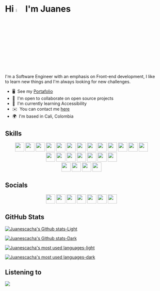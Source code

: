 <!-- markdownlint-disable MD030 MD033 -->

# Hi <img src="https://media.giphy.com/media/hvRJCLFzcasrR4ia7z/giphy.gif" width="5%" /> I'm Juanes

I'm a Software Engineer with an emphasis on Front-end development, I like to learn new things and I'm always looking for new challenges.

-   🖥️  See my [Portafolio](http://juanescacha.github.io)
-   🤝  I'm open to collaborate on open source projects
-   🧠  I'm currently learning Accessibility
-   ✉️  You can contact me [here](https://www.linkedin.com/in/juanescacha/)
-   🌍  I'm based in Cali, Colombia
<!-- -   🚀  I'm currently working on [application-name](http://myapp.com) -->

## Skills

<div align="center">
<!-- Go -->
<!-- <img src="https://img.shields.io/badge/Go-282C34?logo=go&logoColor=00ADD8" height="30" /> -->
<!-- Python -->
<!-- <img src="https://img.shields.io/endpoint.svg?url=https://gist.githubusercontent.com/Juanescacha/cb8ff49f53d434d7f7cad2c5df73db1a/raw/b759d83b2849b6ae036a15341c25b3842f31c389/PythonBadge.json" height="30" /> -->
<!-- HTML5 -->
<img src="https://img.shields.io/endpoint.svg?url=https://gist.githubusercontent.com/Juanescacha/bc949d8e48f9c3f69ab180a0acb75ddc/raw/a53a9be59b710718baeb75443baef685b7b120c9/HTML5Badge.json" height="30" />
<!-- CSS3 -->
<img src="https://img.shields.io/endpoint.svg?url=https://gist.githubusercontent.com/Juanescacha/987c260db470d3202ae9803e59f3db5e/raw/ce3f8d033892628cbe77513449f0faf17ea21b8d/CSS3Badge.json" height="30" />
<!-- JavaScript -->
<img src="https://img.shields.io/endpoint.svg?url=https://gist.githubusercontent.com/Juanescacha/19ef3563ce77be936fb477ee77e4fdc2/raw/4b45b833d48b9b4262f77d6fb0ca0e127d064e78/JavascriptBadge.json" height="30">
<!-- TypeScript -->
<img src="https://img.shields.io/endpoint.svg?url=https://gist.githubusercontent.com/Juanescacha/cf8becfa3c1217cf3d39156fe645c6ce/raw/174df81e680932dc7a8d9623ed252317cc3fb116/TypescriptBadge.json" height="30" />
<!-- Vite -->
<img src="https://img.shields.io/endpoint.svg?url=https://gist.githubusercontent.com/Juanescacha/4803fdf95acc4cef4b8256ea98d86ceb/raw/629bb4e5b2857579bd39e35e8014758fb06167c6/viteBadge.json" height="30" />
<!-- Vue.js -->
<img src="https://img.shields.io/endpoint.svg?url=https://gist.githubusercontent.com/Juanescacha/0b097ee0815aac83a2432c2869361f0c/raw/f177f93479fb4d058e2534d3a6be87072fb0cf68/VueBadge.json" height="30" />
<!-- React -->
<img src="https://img.shields.io/badge/React-282C34?logo=react&logoColor=61DAFB" height="30" />
<!-- Vitest -->
<img src="https://img.shields.io/endpoint.svg?url=https://gist.githubusercontent.com/Juanescacha/7d59c2c5527fe9fbb69a85755809c75c/raw/bc84d43749fb88eab5b433057c1da49a5b997d03/VitestBadge.json" height="30" />
<!-- Tailwind -->
<img src="https://img.shields.io/badge/Tailwind-282C34?logo=tailwind-css&logoColor=38bdf8" height="30" />
<!-- Sass -->
 <img src="https://img.shields.io/endpoint.svg?url=https://gist.githubusercontent.com/Juanescacha/f244844a18d3634a7d78d4e468a0afcd/raw/dc260fc38f15b8e76d185b238f652cf5f9ca09fc/SassBadge.json" height="30" />
<!-- Next.js -->
<!-- <img src="https://img.shields.io/badge/Next.js-282C34?logo=next.js&logoColor=FFFFFF" height="30" /> -->
<!-- Redux -->
<!-- <img src="https://img.shields.io/badge/Redux-282C34?logo=redux&logoColor=764ABC" height="30" /> -->
<!-- Npm -->
<!-- <img src="https://img.shields.io/endpoint.svg?url=https://gist.githubusercontent.com/Juanescacha/ef1695226e8ec433db7e51e195f8a426/raw/4bd59166757e099319a9b879c0b3c411d3045473/NpmBadge.json" height="30" /> -->
<!-- Nodejs -->
<!-- <img src="https://img.shields.io/endpoint.svg?url=https://gist.githubusercontent.com/Juanescacha/bfb565fe15c3e3a55bb6340934be0bde/raw/f282aaa20cb0b09445ada06bcf37fa97804613aa/NodejsBadge.json" height="30" /> -->
<!-- Express -->
<!-- <img src="https://img.shields.io/badge/Express-282C34?logo=express&logoColor=FFFFFF" height="30" /> -->
<!-- MongoDB -->
<img src="https://img.shields.io/endpoint.svg?url=https://gist.githubusercontent.com/Juanescacha/44687f32191b68d47040f137ed40c0c6/raw/92836b7d5eaa97b53173f26ef9bf28240cf6dbac/MongoDBBadge.json" height="30" />
<!-- PostgreSQL -->
<img src="https://img.shields.io/endpoint.svg?url=https://gist.githubusercontent.com/Juanescacha/c3def1dd495f7a7fc4d3dbb5710a2bbb/raw/8cf2494d791754b7edddbb8f6df5b19ad649c06f/PostgreSQLBadge.json" height="30" />
<!-- Django -->
<!-- <img src="https://img.shields.io/badge/Django-282C34?logo=Django&logoColor=44B78B" height="30" /> -->
<!-- GraphQL -->
<img src="https://img.shields.io/badge/GraphQL-282C34?logo=graphql&logoColor=E10098" height="30" />
 <br />
<!-- Flask -->
<!-- <img src="https://img.shields.io/badge/Flask-282C34?logo=flask" height="30" /> -->
<!-- FastAPI -->
<!-- <img src="https://img.shields.io/badge/FastAPI-282C34?logo=fastapi&logoColor=009688" height="30" /> -->
<!-- MYSQL -->
<!-- <img src="https://img.shields.io/badge/MySQL-282C34?logo=mysql&logoColor=4479A1" height="30" /> -->
<!-- Bootstrap -->
<!-- <img src="https://img.shields.io/badge/Bootstrap-282C34?logo=bootstrap&logoColor=7952B3" height="30" /> -->
<!-- JQuery -->
<!-- <img src="https://img.shields.io/badge/JQuery-282C34?logo=jquery&logoColor=0769AD" height="30" /> -->
<!-- Material Design -->
<!-- <img src="https://img.shields.io/badge/Material%20Design-282C34?logo=material%20design&logoColor=757575" height="30" /> -->
<!-- Material UI -->
<!-- <img src="https://img.shields.io/badge/Material%20UI-282C34?logo=mui&logoColor=007FFF" height="30" /> -->
<!-- Angular -->
<!-- <img src="https://img.shields.io/badge/Angular-282C34?logo=angular&logoColor=DD0031" height="30" /> -->
<!-- PHP -->
<!-- <img src="https://img.shields.io/badge/PHP-282C34?logo=php&logoColor=777BB4" height="30" /> -->
<!-- Spring -->
<!-- <img src="https://img.shields.io/badge/Spring-282C34?logo=spring&logoColor=6DB33F" height="30" /> -->
<!-- Ruby -->
<!-- <img src="https://img.shields.io/badge/Ruby-282C34?logo=ruby&logoColor=CC342D" height="30" /> -->
<!-- Docker -->
<!-- <img src="https://img.shields.io/badge/Docker-282C34?logo=Docker&logoColor=2496ED" height="30" /> -->
<!-- Kubernetes -->
<!-- <img src="https://img.shields.io/badge/Kubernetes-282C34?logo=Kubernetes&logoColor=326CE5" height="30" /> -->
<!-- Amazon AWS -->
<!-- <img src="https://img.shields.io/badge/Amazon%20AWS-282C34?logo=amazon%20aws" height="30" /> -->
<!-- Netlify -->
<!-- <img src="https://img.shields.io/badge/Netlify-282C34?logo=netlify&logoColor=00C7B7" height="30" /> -->
<!-- Vercel -->
<!-- <img src="https://img.shields.io/badge/Vercel-282C34?logo=vercel" height="30" /> -->
<!-- Render -->
<!-- <img src="https://img.shields.io/badge/Render-282C34?logo=render&logoColor=46E3B7" height="30" /> -->
<!-- Microsoft Azure -->
<img src="https://img.shields.io/endpoint.svg?url=https://gist.githubusercontent.com/Juanescacha/4a05071ea690d8880bd2f77ba98389da/raw/f4ae2318944244440f420c0bc0e5d974c31c7c0c/AzureBadge.json" height="30" />
<!-- Git -->
<img src="https://img.shields.io/badge/Git-282C34?logo=git&logoColor=F05032" height="30" />
<!-- VS Code -->
<img src="https://img.shields.io/endpoint.svg?url=https://gist.githubusercontent.com/Juanescacha/8495419d119e7e3e4354da231f3d7ac5/raw/31ba766a522f8ef4975917f2497540b7e52efe50/VSCodeBadge.json" height="30" />
<!-- Confluence -->
<img src="https://img.shields.io/endpoint.svg?url=https://gist.githubusercontent.com/Juanescacha/0df5b6bcb05ff0ef752c7a4ef7bb4367/raw/2b90036b43974be2933d46e2a137bc45ed8ca6d7/ConfluenceBadge.json" height="30" />
<!-- Jira -->
<img src="https://img.shields.io/endpoint.svg?url=https://gist.githubusercontent.com/Juanescacha/2acc45736a576f0af5328a1c7394b58e/raw/87a0b70a8817cf163107d520fe1858ccc4902978/JiraBadge.json" height="30" />
<!-- Microsoft Teams -->
<img src="https://img.shields.io/endpoint.svg?url=https://gist.githubusercontent.com/Juanescacha/0c27d344a2eddae2df0f8e43ade19433/raw/1d2e60a1d0498b7278ae32f90052e6d0e12213ae/TeamsBadge.json" height="30" />
<!-- Notion -->
<!-- <img src="https://img.shields.io/endpoint.svg?url=https://gist.githubusercontent.com/Juanescacha/0a04d3656d0ceab9f4bbeec33da8a802/raw/80efd176acbe2c4903b51119919e878a726f5639/NotionBadge.json" height="30" /> -->
<!-- Creative -->
<!-- Figma -->
<img src="https://img.shields.io/endpoint.svg?url=https://gist.githubusercontent.com/Juanescacha/106f4ddcc3d87c4bacf2e48dd6f5d753/raw/44dbc59c64b2adc556ff299fd6deb3dce996f5e4/FigmaBadge.json" height="30" />
<br />
<!-- Photoshop -->
<img src="https://img.shields.io/endpoint.svg?url=https://gist.githubusercontent.com/Juanescacha/f983d0698354ede1e88cedde67780f4b/raw/0231f651fe212eb6c8cb7db53d39f7c7d6a071d4/PhotoshopBadge.json" height="30" />
<!-- Illustrator -->
<img src="https://img.shields.io/endpoint.svg?url=https://gist.githubusercontent.com/Juanescacha/b3984faf524291c417d0b92f1ff449b7/raw/31ba901cc116809828b1976be8f3b68f27efc1e2/IllustratorBadge.json" height="30" />
<!-- After Effects -->
<img src="https://img.shields.io/endpoint.svg?url=https://gist.githubusercontent.com/Juanescacha/9aa1e045b30f751aa14285c8391ed98d/raw/48027d7e68f4ad215d1d2247b67dd13aa72c8503/AfterEffectsBadge.json" height="30" />
<!-- Premiere Pro -->
<img src="https://img.shields.io/endpoint.svg?url=https://gist.githubusercontent.com/Juanescacha/50e655a8598d2fac8d86bf5941768f6f/raw/7a97867a1b63ef2049ec7258d530f9b42d4cfc59/PremiereProBadge.json" height="30" />
</div>

## Socials

<div align="center">

[<img src="https://img.shields.io/badge/LinkedIn-0A66C2?logo=linkedin&logoColor=FFF" height="30" />](https://www.linkedin.com/in/juanescacha)
[<img src="https://img.shields.io/badge/Twitter-1DA1F2?logo=twitter&logoColor=FFF" height="30" />](https://twitter.com/juanescacha)
[<img src="https://img.shields.io/badge/Twitch-9146FF?logo=twitch&logoColor=FFF" height="30" />](https://www.twitch.tv/juanescacha_)
[<img src="https://img.shields.io/badge/Discord-7289DA?logo=Discord&logoColor=FFF" height="30" />](https://discord.com/users/736992692277608459)
[<img src="https://img.shields.io/badge/Instagram-E4405F?logo=Instagram&logoColor=FFF" height="30" />](https://www.instagram.com/juanescacha_)
[<img src="https://img.shields.io/badge/Youtube-FF0000?logo=Youtube&logoColor=FFF" height="30" />](https://www.youtube.com/juanescacha)
[<img src="https://img.shields.io/badge/Github-000?logo=Github&logoColor=FFF" height="30" />](https://www.github.com/juanescacha)

</div>
<!-- https://readmestats.999857.xyz/api/top-langs/?username=juanescacha&langs_count=6&hide_border=true&layout=compact&theme=dark -->
<!-- https://github-readme-stats.vercel.app/api/top-langs/?username=juanescacha&layout=compact&hide_border=true&theme=transparent -->

## GitHub Stats

[![Juanescacha's Github stats-Light](https://readmestats.999857.xyz/api?username=juanescacha&show_icons=true&count_private=true&hide_border=true&theme=light)](https://readmestats.999857.xyz/api?username=juanescacha&show_icons=true&count_private=true&hide_border=true&theme=light)

[![Juanescacha's Github stats-Dark](https://readme-stats-delivery-klad.vercel.app/api?username=juanescacha&show_icons=true&count_private=true&hide_border=true&theme=dark&bg_color=0000000)](https://readme-stats-delivery-klad.vercel.app/api?username=juanescacha&show_icons=true&count_private=true&hide_border=true&theme=dark&bg_color=0000000)

[![Juanescacha's most used languages-light](https://github-readme-stats.vercel.app/api/top-langs/?username=juanescacha&layout=compact&hide_border=true&theme=light)](https://github-readme-stats.vercel.app/api/top-langs/?username=juanescacha&layout=compact&hide_border=true&theme=light)

[![Juanescacha's most used languages-dark](https://github-readme-stats.vercel.app/api/top-langs/?username=juanescacha&layout=compact&hide_border=true&theme=dark&bg_color=0000000)](https://github-readme-stats.vercel.app/api/top-langs/?username=juanescacha&layout=compact&hide_border=true&theme=dark&bg_color=0000000)

<!-- <img src="https://komarev.com/ghpvc/?username=juanescacha"> -->

## Listening to

<a href="https://spotify-github-profile.vercel.app/api/view?uid=31mxi5kts24htqt7aiwrfqthcf3i&redirect=true">
<picture>
<source srcset="https://spotify-github-profile.vercel.app/api/view?uid=31mxi5kts24htqt7aiwrfqthcf3i&cover_image=false&theme=default&show_offline=false&background_color=121212&bar_color=53b14f&bar_color_cover=false" media="(prefers-color-scheme: light)">
<img src="https://spotify-github-profile.vercel.app/api/view?uid=31mxi5kts24htqt7aiwrfqthcf3i&cover_image=true&theme=novatorem&bar_color=ffffff&bar_color_cover=false&show_offline=false">
</picture>
</a>

<!-- ## Support Me

<a href="https://www.buymeacoffee.com/Juanescacha">
<img src="https://cdn.buymeacoffee.com/buttons/v2/default-yellow.png" width="180" />
</a> -->
